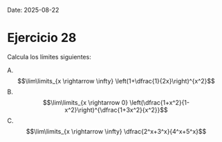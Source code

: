 Date: 2025-08-22

# Ejercicio 28


Calcula los límites siguientes:

A.  $$\lim\limits_{x \rightarrow \infty} \left(1+\dfrac{1}{2x}\right)^{x^2}$$
B.  $$\lim\limits_{x \rightarrow 0} \left(\dfrac{1+x^2}{1-x^2}\right)^{\dfrac{1+3x^2}{x^2}}$$
C.  $$\lim\limits_{x \rightarrow \infty} \dfrac{2^x+3^x}{4^x+5^x}$$

